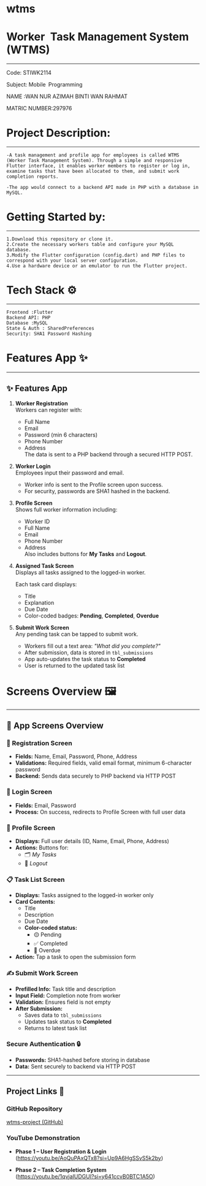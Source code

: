 # wtms

# Worker Task Management System (WTMS)
_____________________________________________________

Code: STIWK2114 

Subject: Mobile Programming

NAME :WAN NUR AZIMAH BINTI WAN RAHMAT

MATRIC NUMBER:297976


 # Project Description:
 _____________________________

    -A task management and profile app for employees is called WTMS (Worker Task Management System). Through a simple and responsive Flutter interface, it enables worker members to register or log in, examine tasks that have been allocated to them, and submit work completion reports. 

    -The app would connect to a backend API made in PHP with a database in MySQL.


# Getting Started by:
________________________________

    1.Download this repository or clone it.
    2.Create the necessary workers table and configure your MySQL database.
    3.Modify the Flutter configuration (config.dart) and PHP files to correspond with your local server configuration.
    4.Use a hardware device or an emulator to run the Flutter project.


  # Tech Stack ⚙️
__________________________________

    Frontend :Flutter
    Backend API: PHP
    Database :MySQL
    State & Auth : SharedPreferences
    Security: SHA1 Password Hashing
 

# Features App ✨
____________________________________
## ✨ Features App

1. **Worker Registration**  
   Workers can register with:
   - Full Name  
   - Email  
   - Password (min 6 characters)  
   - Phone Number  
   - Address  
   The data is sent to a PHP backend through a secured HTTP POST.

2. **Worker Login**  
   Employees input their password and email.  
   - Worker info is sent to the Profile screen upon success.  
   - For security, passwords are SHA1 hashed in the backend.

3. **Profile Screen**  
   Shows full worker information including:  
   - Worker ID  
   - Full Name  
   - Email  
   - Phone Number  
   - Address  
   Also includes buttons for **My Tasks** and **Logout**.

4. **Assigned Task Screen**  
   Displays all tasks assigned to the logged-in worker.

   Each task card displays:
   - Title  
   - Explanation  
   - Due Date  
   - Color-coded badges: **Pending**, **Completed**, **Overdue**

5. **Submit Work Screen**  
   Any pending task can be tapped to submit work.

   - Workers fill out a text area: _"What did you complete?"_
   - After submission, data is stored in `tbl_submissions`
   - App auto-updates the task status to **Completed**
   - User is returned to the updated task list


 # Screens Overview 🖼️
_____________________________
## 📱 App Screens Overview

### 📄 Registration Screen
- **Fields:** Name, Email, Password, Phone, Address  
- **Validations:** Required fields, valid email format, minimum 6-character password  
- **Backend:** Sends data securely to PHP backend via HTTP POST

### 🔐 Login Screen
- **Fields:** Email, Password  
- **Process:** On success, redirects to Profile Screen with full user data  

### 👤 Profile Screen
- **Displays:** Full user details (ID, Name, Email, Phone, Address)  
- **Actions:** Buttons for:
  - 🗂️ *My Tasks*  
  - 🚪 *Logout*

### 📋 Task List Screen
- **Displays:** Tasks assigned to the logged-in worker only  
- **Card Contents:**  
  - Title  
  - Description  
  - Due Date  
  - **Color-coded status:**  
    - 🟡 Pending  
    - ✅ Completed  
    - 🔴 Overdue  
- **Action:** Tap a task to open the submission form

### ✍️ Submit Work Screen
- **Prefilled Info:** Task title and description  
- **Input Field:** Completion note from worker  
- **Validation:** Ensures field is not empty  
- **After Submission:**  
  - Saves data to `tbl_submissions`  
  - Updates task status to **Completed**  
  - Returns to latest task list

###  Secure Authentication 🔒
- **Passwords:** SHA1-hashed before storing in database  
- **Data:** Sent securely to backend via HTTP POST

---


##  Project Links 🔗

### GitHub Repository  
   [wtms-project (GitHub)](https://github.com/wnzimah/wtms-project.git)

### YouTube Demonstration

- **Phase 1 – User Registration & Login**  
    (https://youtu.be/AoQuPAxQTx8?si=Up9A6HgSSvS5k2by)

- **Phase 2 – Task Completion System**  
    (https://youtu.be/1qvjaIUDGUI?si=y641ccvB0BTC1A5O)
